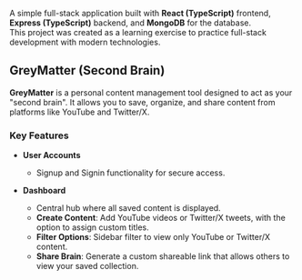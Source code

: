 A simple full-stack application built with **React (TypeScript)** frontend, **Express (TypeScript)** backend, and **MongoDB** for the database.  
This project was created as a learning exercise to practice full-stack development with modern technologies.

## GreyMatter (Second Brain)

**GreyMatter** is a personal content management tool designed to act as your "second brain". It allows you to save, organize, and share content from platforms like YouTube and Twitter/X.

### Key Features

* **User Accounts**

  * Signup and Signin functionality for secure access.

* **Dashboard**

  * Central hub where all saved content is displayed.
  * **Create Content**: Add YouTube videos or Twitter/X tweets, with the option to assign custom titles.
  * **Filter Options**: Sidebar filter to view only YouTube or Twitter/X content.
  * **Share Brain**: Generate a custom shareable link that allows others to view your saved collection.
